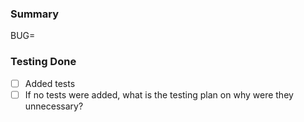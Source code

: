 ### Summary
<!--- Please describe the main purpose of proposed code changes. --->

<!--- The BUG field is used to link your Pull Request (PR) with the Jira ticket --->

BUG=<Comma delimited list of case sensitive jira-tickets>

### Testing Done
- [  ] Added tests
- [  ] If no tests were added, what is the testing plan on why were they unnecessary?

<!-- Delete these 2 lines to uncomment section
Add before and after screenshots and/or recordings of the changes. We've provided a simple markdown table to make it easier to display for reviewers, please remove if not necessary.

**Screenshots / recordings**
| | Before | After |
| - | --- | --- |
| Screen 1 | add_screenshot | add_screenshot |
| Flow 1 | <video src="link/to/upload/video/" /> | <video src="link/to/upload/video/" /> |

Delete this line to uncomment section -->
